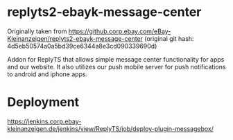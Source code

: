 # replyts2-ebayk-message-center
Originally taken from https://github.corp.ebay.com/eBay-Kleinanzeigen/replyts2-ebayk-message-center
(original git hash: 4d5eb50574a0a5bd39ce6344a8e3cd090339690d)

Addon for ReplyTS that allows simple message center functionality for apps and our website. It also utilizes our push mobile server
for push notifications to android and iphone apps.

# Deployment
https://jenkins.corp.ebay-kleinanzeigen.de/jenkins/view/ReplyTS/job/deploy-plugin-messagebox/

